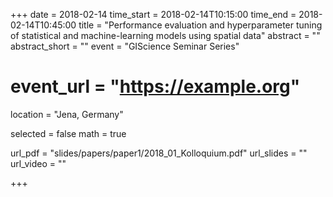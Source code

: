 +++
date = 2018-02-14
time_start = 2018-02-14T10:15:00
time_end = 2018-02-14T10:45:00
title = "Performance evaluation and hyperparameter tuning of statistical and machine-learning models using spatial data"
abstract = ""
abstract_short = ""
event = "GIScience Seminar Series"
# event_url = "https://example.org"
location = "Jena, Germany"

selected = false
math = true

url_pdf = "slides/papers/paper1/2018_01_Kolloquium.pdf"
url_slides = ""
url_video = ""

+++

